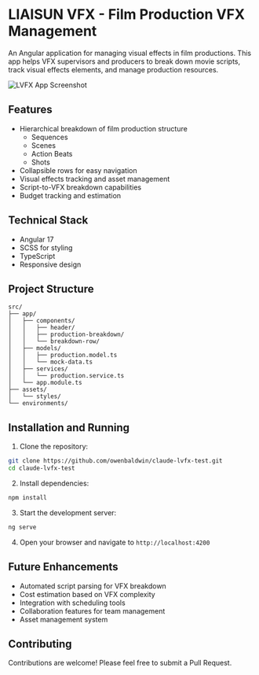 # LIAISUN VFX - Film Production VFX Management

An Angular application for managing visual effects in film productions. This app helps VFX supervisors and producers to break down movie scripts, track visual effects elements, and manage production resources.

![LVFX App Screenshot](screenshot.png)

## Features

- Hierarchical breakdown of film production structure
  - Sequences
  - Scenes
  - Action Beats
  - Shots
- Collapsible rows for easy navigation
- Visual effects tracking and asset management
- Script-to-VFX breakdown capabilities
- Budget tracking and estimation

## Technical Stack

- Angular 17
- SCSS for styling
- TypeScript
- Responsive design

## Project Structure

```
src/
├── app/
│   ├── components/
│   │   ├── header/
│   │   ├── production-breakdown/
│   │   └── breakdown-row/
│   ├── models/
│   │   ├── production.model.ts
│   │   └── mock-data.ts
│   ├── services/
│   │   └── production.service.ts
│   └── app.module.ts
├── assets/
│   └── styles/
└── environments/
```

## Installation and Running

1. Clone the repository:
```bash
git clone https://github.com/owenbaldwin/claude-lvfx-test.git
cd claude-lvfx-test
```

2. Install dependencies:
```bash
npm install
```

3. Start the development server:
```bash
ng serve
```

4. Open your browser and navigate to `http://localhost:4200`

## Future Enhancements

- Automated script parsing for VFX breakdown
- Cost estimation based on VFX complexity
- Integration with scheduling tools
- Collaboration features for team management
- Asset management system

## Contributing

Contributions are welcome! Please feel free to submit a Pull Request.
